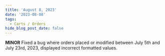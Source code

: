 ```yaml
---
title: 'August 8, 2023'
date: '2023-08-08'
tags:
  - Carts / Orders
hide_blog_post_date: false
---
```


**MINOR** Fixed a bug where orders placed or modified between July 5th and July 23rd, 2023, displayed incorrect formatted values.
